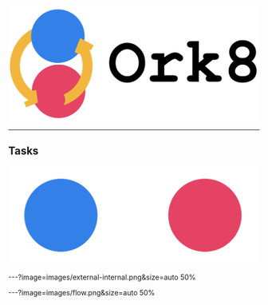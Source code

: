 ![](images/ork8.png)

---

## Tasks

![](images/tasks.png)

---?image=images/external-internal.png&size=auto 50%

---?image=images/flow.png&size=auto 50%

